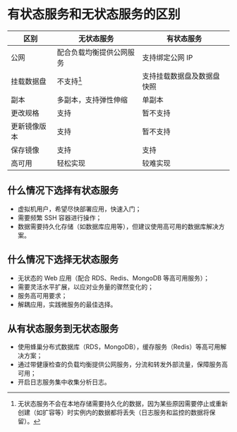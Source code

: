 # 有状态服务和无状态服务的区别


|     区别     |        无状态服务        |         有状态服务         |
|--------------|--------------------------|----------------------------|
| 公网         | 配合负载均衡提供公网服务 | 支持绑定公网 IP            |
| 挂载数据盘   | 不支持[^1]               | 支持挂载数据盘及数据盘快照 |
| 副本         | 多副本，支持弹性伸缩     | 单副本                     |
| 更改规格     | 支持                     | 暂不支持                   |
| 更新镜像版本 | 支持                     | 暂不支持                   |
| 保存镜像     | 支持                     | 支持                       |
| 高可用       | 轻松实现                 | 较难实现                   |


## 什么情况下选择有状态服务
* 虚拟机用户，希望尽快部署应用，快速入门；
* 需要频繁 SSH 容器进行操作；
* 数据需要持久化存储（如数据库应用等），但建议使用高可用的数据库解决方案。


## 什么情况下选择无状态服务
* 无状态的 Web 应用（配合 RDS、Redis、MongoDB 等高可用服务）；
* 需要灵活水平扩展，以应对业务量的骤然变化的；
* 服务高可用要求；
* 解耦应用，实践微服务的最佳选择。


## 从有状态服务到无状态服务
* 使用蜂巢分布式数据库（RDS，MongoDB），缓存服务（Redis）等高可用解决方案；
* 通过带健康检查的负载均衡提供公网服务，分流和转发外部流量，保障服务高可用；
* 开启日志服务集中收集分析日志。


[^1]: 无状态服务不会在本地存储需要持久化的数据，因为某些原因需要停止或重新创建（如扩容等）时实例内的数据都将丢失（日志服务和监控的数据将保留）。